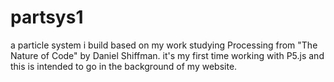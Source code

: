 # partsys1
a particle system i build based on my work studying Processing from "The Nature of Code" by Daniel Shiffman.
it's my first time working with P5.js and this is intended to go in the background of my website.
